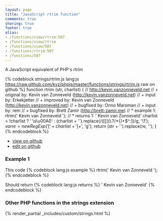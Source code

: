 ```yaml
---
layout: page
title: "JavaScript rtrim function"
comments: true
sharing: true
footer: true
alias:
- /functions/view/rtrim:507
- /functions/view/rtrim
- /functions/view/507
- /functions/rtrim:507
- /functions/507
---
```

<!-- Generated by Rakefile:build -->
A JavaScript equivalent of PHP's rtrim

{% codeblock strings/rtrim.js lang:js https://raw.github.com/kvz/phpjs/master/functions/strings/rtrim.js raw on github %}
function rtrim (str, charlist) {
  // http://kevin.vanzonneveld.net
  // +   original by: Kevin van Zonneveld (http://kevin.vanzonneveld.net)
  // +      input by: Erkekjetter
  // +   improved by: Kevin van Zonneveld (http://kevin.vanzonneveld.net)
  // +   bugfixed by: Onno Marsman
  // +   input by: rem
  // +   bugfixed by: Brett Zamir (http://brett-zamir.me)
  // *     example 1: rtrim('    Kevin van Zonneveld    ');
  // *     returns 1: '    Kevin van Zonneveld'
  charlist = !charlist ? ' \\s\u00A0' : (charlist + '').replace(/([\[\]\(\)\.\?\/\*\{\}\+\$\^\:])/g, '\\$1');
  var re = new RegExp('[' + charlist + ']+$', 'g');
  return (str + '').replace(re, '');
}
{% endcodeblock %}

 - [view on github](https://github.com/kvz/phpjs/blob/master/functions/strings/rtrim.js)
 - [edit on github](https://github.com/kvz/phpjs/edit/master/functions/strings/rtrim.js)

### Example 1
This code
{% codeblock lang:js example %}
rtrim('    Kevin van Zonneveld    ');
{% endcodeblock %}

Should return
{% codeblock lang:js returns %}
'    Kevin van Zonneveld'
{% endcodeblock %}


### Other PHP functions in the strings extension
{% render_partial _includes/custom/strings.html %}
